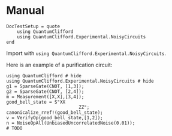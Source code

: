 # Manual

```@meta
DocTestSetup = quote
    using QuantumClifford
    using QuantumClifford.Experimental.NoisyCircuits
end
```

Import with `using QuantumClifford.Experimental.NoisyCircuits`.

Here is an example of a purification circuit:

```@example
using QuantumClifford # hide
using QuantumClifford.Experimental.NoisyCircuits # hide
g1 = SparseGate(CNOT, [1,3]);
g2 = SparseGate(CNOT, [2,4]);
m = Measurement([X,X],[3,4]);
good_bell_state = S"XX
                           ZZ";
canonicalize_rref!(good_bell_state);
v = VerifyOp(good_bell_state,[1,2]);
n = NoiseOpAll(UnbiasedUncorrelatedNoise(0.01));
# TODO
```

